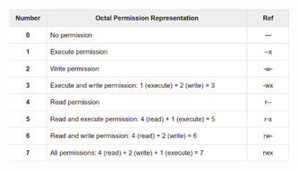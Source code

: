 
![permissions](https://github.com/Tuttu7/Basic-permissions---chmod/blob/main/Screenshot%20from%202022-07-30%2020-35-32.png)
